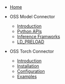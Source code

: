 - [Home](/)

- OSS Model Connector

    - [Introduction](/modelconnector/introduction.md)
    - [Python APIs](/modelconnector/python_apis.md)
    - [Inference Framworks](/modelconnector/framworks.md)
    - [LD_PRELOAD](/modelconnector/ld_preload.md)

- OSS Torch Connector

    - [Introduction](/torchconnector/introduction.md)
    - [Installation](/torchconnector/installation.md)
    - [Configuration](/torchconnector/configuration.md)
    - [Examples](/torchconnector/examples.md)
